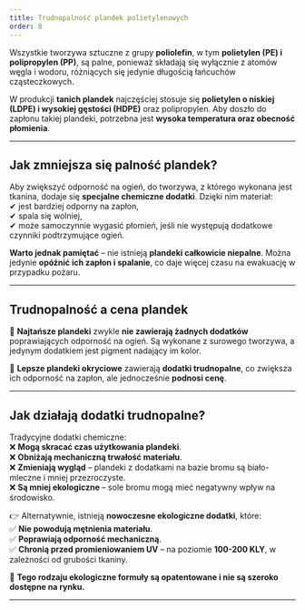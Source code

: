 ```yaml
---
title: Trudnopalność plandek polietylenowych
order: 8
---
```


Wszystkie tworzywa sztuczne z grupy **poliolefin**, w tym **polietylen (PE) i
polipropylen (PP)**, są palne, ponieważ składają się wyłącznie z atomów węgla i
wodoru, różniących się jedynie długością łańcuchów cząsteczkowych.

W produkcji **tanich plandek** najczęściej stosuje się **polietylen o niskiej
(LDPE) i wysokiej gęstości (HDPE)** oraz polipropylen. Aby doszło do zapłonu
takiej plandeki, potrzebna jest **wysoka temperatura oraz obecność płomienia**.

---

## **Jak zmniejsza się palność plandek?**

Aby zwiększyć odporność na ogień, do tworzywa, z którego wykonana jest tkanina,
dodaje się **specjalne chemiczne dodatki**. Dzięki nim materiał:  
✔ jest bardziej odporny na zapłon,  
✔ spala się wolniej,  
✔ może samoczynnie wygasić płomień, jeśli nie występują dodatkowe czynniki
podtrzymujące ogień.

**Warto jednak pamiętać** – nie istnieją **plandeki całkowicie niepalne**. Można
jedynie **opóźnić ich zapłon i spalanie**, co daje więcej czasu na ewakuację w
przypadku pożaru.

---

## **Trudnopalność a cena plandek**

📌 **Najtańsze plandeki** zwykle **nie zawierają żadnych dodatków**
poprawiających odporność na ogień. Są wykonane z surowego tworzywa, a jedynym
dodatkiem jest pigment nadający im kolor.

📌 **Lepsze plandeki okryciowe** zawierają **dodatki trudnopalne**, co zwiększa
ich odporność na zapłon, ale jednocześnie **podnosi cenę**.

---

## **Jak działają dodatki trudnopalne?**

Tradycyjne dodatki chemiczne:  
❌ **Mogą skracać czas użytkowania plandeki**.  
❌ **Obniżają mechaniczną trwałość materiału**.  
❌ **Zmieniają wygląd** – plandeki z dodatkami na bazie bromu są biało-mleczne i
mniej przezroczyste.  
❌ **Są mniej ekologiczne** – sole bromu mogą mieć negatywny wpływ na
środowisko.

👉 Alternatywnie, istnieją **nowoczesne ekologiczne dodatki**, które:  
✅ **Nie powodują mętnienia materiału**.  
✅ **Poprawiają odporność mechaniczną**.  
✅ **Chronią przed promieniowaniem UV** – na poziomie **100-200 KLY**, w
zależności od grubości tkaniny.

📌 **Tego rodzaju ekologiczne formuły są opatentowane i nie są szeroko dostępne
na rynku.**

---
